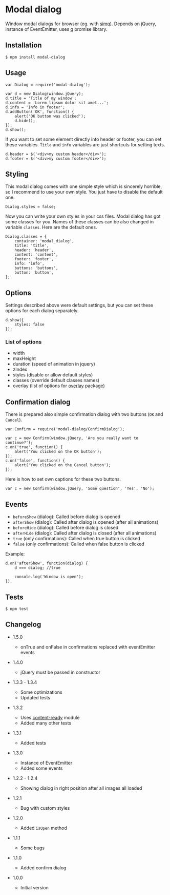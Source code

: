# Modal dialog

Window modal dialogs for browser (eg. with [simq](https://npmjs.org/package/simq)).
Depends on jQuery, instance of EventEmitter, uses [q](https://npmjs.org/package/q) promise library.

## Installation

```
$ npm install modal-dialog
```

## Usage

```
var Dialog = require('modal-dialog');

var d = new Dialog(window.jQuery);
d.title = 'Title of my window';
d.content = 'Lorem lipsum dolor sit amet...';
d.info = 'Info in footer';
d.addButton('OK', function() {
	alert('OK button was clicked');
	d.hide();
});
d.show();
```

If you want to set some element directly into header or footer, you can set these variables. `Title` and `info` variables
are just shortcuts for setting texts.

```
d.header = $('<div>my custom header</div>');
d.footer = $('<div>my custom footer</div>');
```

## Styling

This modal dialog comes with one simple style which is sincerely horrible, so I recommend to use your own style. You just
have to disable the default one.

```
Dialog.styles = false;
```

Now you can write your own styles in your css files. Modal dialog has got some classes for you. Names of these classes can
be also changed in variable `classes`. Here are the default ones.

```
Dialog.classes = {
	container: 'modal_dialog',
	title: 'title',
	header: 'header',
	content: 'content',
	footer: 'footer',
	info: 'info',
	buttons: 'buttons',
	button: 'button',
};
```

## Options

Settings described above were default settings, but you can set these options for each dialog separately.

```
d.show({
	styles: false
});
```

### List of options

* width
* maxHeight
* duration (speed of animation in jquery)
* zIndex
* styles (disable or allow default styles)
* classes (override default classes names)
* overlay (list of options for [overlay](https://npmjs.org/package/overlay) package)

## Confirmation dialog

There is prepared also simple confirmation dialog with two buttons (`OK` and `Cancel`).

```
var Confirm = require('modal-dialog/ConfirmDialog');

var c = new Confirm(window.jQuery, 'Are you really want to continue?');
c.on('true', function() {
	alert('You clicked on the OK button');
});
c.on('false', function() {
	alert('You clicked on the Cancel button');
});
```

Here is how to set own captions for these two buttons.

```
var c = new Confirm(window.jQuery, 'Some question', 'Yes', 'No');
```

## Events

* `beforeShow` (dialog): Called before dialog is opened
* `afterShow` (dialog): Called after dialog is opened (after all animations)
* `beforeHide` (dialog): Called before dialog is closed
* `afterHide` (dialog): Called after dialog is closed (after all animations)
* `true` (only confirmations): Called when true button is clicked
* `false` (only confirmations): Called when false button is clicked

Example:
```
d.on('afterShow', function(dialog) {
	d === dialog; //true

	console.log('Window is open');
});
```

## Tests

```
$ npm test
```

## Changelog

* 1.5.0
	+ onTrue and onFalse in confirmations replaced with eventEmitter events

* 1.4.0
	+ jQuery must be passed in constructor

* 1.3.3 - 1.3.4
	+ Some optimizations
	+ Updated tests

* 1.3.2
	+ Uses [content-ready](https://npmjs.org/package/content-ready) module
	+ Added many other tests

* 1.3.1
	+ Added tests

* 1.3.0
	+ Instance of EventEmitter
	+ Added some events

* 1.2.2 - 1.2.4
	+ Showing dialog in right position after all images all loaded

* 1.2.1
	+ Bug with custom styles

* 1.2.0
	+ Added `isOpen` method

* 1.1.1
	+ Some bugs

* 1.1.0
	+ Added confirm dialog

* 1.0.0
	+ Initial version